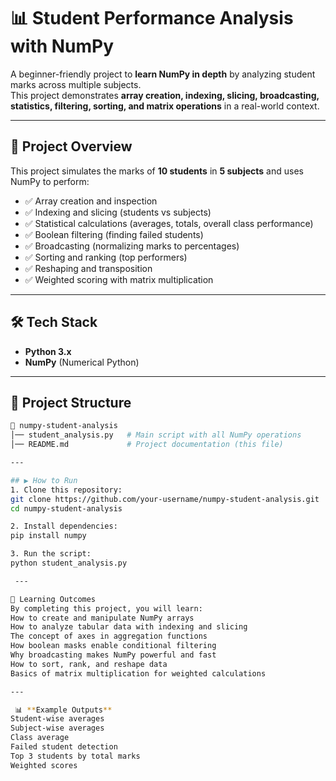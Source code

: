 # 📊 Student Performance Analysis with NumPy  

A beginner-friendly project to **learn NumPy in depth** by analyzing student marks across multiple subjects.  
This project demonstrates **array creation, indexing, slicing, broadcasting, statistics, filtering, sorting, and matrix operations** in a real-world context.  

---

## 🚀 Project Overview  

This project simulates the marks of **10 students** in **5 subjects** and uses NumPy to perform:  

- ✅ Array creation and inspection  
- ✅ Indexing and slicing (students vs subjects)  
- ✅ Statistical calculations (averages, totals, overall class performance)  
- ✅ Boolean filtering (finding failed students)  
- ✅ Broadcasting (normalizing marks to percentages)  
- ✅ Sorting and ranking (top performers)  
- ✅ Reshaping and transposition  
- ✅ Weighted scoring with matrix multiplication  

---

## 🛠️ Tech Stack  

- **Python 3.x**  
- **NumPy** (Numerical Python)  

---

## 📂 Project Structure  

```bash
📁 numpy-student-analysis
│── student_analysis.py   # Main script with all NumPy operations
│── README.md             # Project documentation (this file)

---

## ▶️ How to Run
1. Clone this repository:
git clone https://github.com/your-username/numpy-student-analysis.git
cd numpy-student-analysis

2. Install dependencies:
pip install numpy

3. Run the script:
python student_analysis.py

 ---

📝 Learning Outcomes
By completing this project, you will learn:
How to create and manipulate NumPy arrays
How to analyze tabular data with indexing and slicing
The concept of axes in aggregation functions
How boolean masks enable conditional filtering
Why broadcasting makes NumPy powerful and fast
How to sort, rank, and reshape data
Basics of matrix multiplication for weighted calculations

---

 📊 **Example Outputs**
Student-wise averages
Subject-wise averages
Class average
Failed student detection
Top 3 students by total marks
Weighted scores


